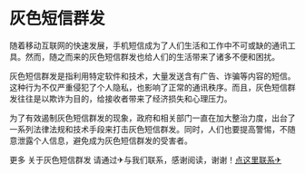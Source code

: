 # 灰色短信群发

随着移动互联网的快速发展，手机短信成为了人们生活和工作中不可或缺的通讯工具。然而，随之而来的灰色短信群发也给人们的生活带来了诸多不便和困扰。

灰色短信群发是指利用特定软件和技术，大量发送含有广告、诈骗等内容的短信。这种行为不仅严重侵犯了个人隐私，也影响了正常的通讯秩序。而且，灰色短信群发往往是以欺诈为目的，给接收者带来了经济损失和心理压力。

为了有效遏制灰色短信群发的现象，政府和相关部门一直在加大整治力度，出台了一系列法律法规和技术手段来打击灰色短信群发。同时，人们也要提高警惕，不随意泄露个人信息，避免成为灰色短信群发的受害者。

更多 关于灰色短信群发 请通过✈与我们联系，感谢阅读，谢谢！[点这里联系✈](https://t.me/gngwzh)